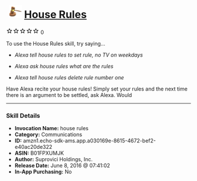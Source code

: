 # &nbsp;<img src="skill_icon" alt="House Rules icon" width="36"> [House Rules](http://alexa.amazon.com/#skills/amzn1.echo-sdk-ams.app.a030169e-8615-4672-bef2-e40ac20de322)
![0 stars](../../images/ic_star_border_black_18dp_1x.png)![0 stars](../../images/ic_star_border_black_18dp_1x.png)![0 stars](../../images/ic_star_border_black_18dp_1x.png)![0 stars](../../images/ic_star_border_black_18dp_1x.png)![0 stars](../../images/ic_star_border_black_18dp_1x.png) 0

To use the House Rules skill, try saying...

* *Alexa tell house rules to set rule, no TV on weekdays*

* *Alexa ask house rules what are the rules*

* *Alexa tell house rules delete rule number one*

Have Alexa recite your house rules!  Simply set your rules and the next time there is an argument to be settled, ask Alexa.  Would

***

### Skill Details

* **Invocation Name:** house rules
* **Category:** Communications
* **ID:** amzn1.echo-sdk-ams.app.a030169e-8615-4672-bef2-e40ac20de322
* **ASIN:** B01FPXUMJK
* **Author:** Suprovici Holdings, Inc.
* **Release Date:** June 8, 2016 @ 07:41:02
* **In-App Purchasing:** No
